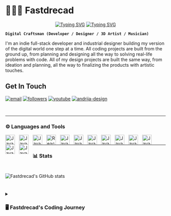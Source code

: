 <h1 color="#00cdac">🏄🏽‍♂️ Fastdrecad</h1>

<p align="center" >
  <a href="https://git.io/typing-svg"><img src="https://readme-typing-svg.demolab.com?font=Montserrat&pause=1000&color=00CDAC&random=false&width=435&lines=Full-stack+web+developer;1%2B+year+of+coding+experience;10%2B+years+in+Industrial+Design;Always+learning+new+things" alt="Typing SVG" /></a>
  <a href="https://git.io/typing-svg"><img src="https://readme-typing-svg.demolab.com?font=Montserrat&size=24&pause=1000&color=00CDAC&random=false&width=435&lines=Full-stack+web+developer;1%2B+year+of+coding+experience;10%2B+years+in+Industrial+Design;Always+learning+new+things" alt="Typing SVG" /></a>
</p>

**`Digital Craftsman (Developer / Designer / 3D Artist / Musician)`**

I'm an indie full-stack developer and industrial designer building my version of the digital world one step at a time. All coding projects are built from the ground up, from planning and designing all the way to solving real-life problems with code. All of my design projects are built the same way, from ideation and planning, all the way to finalizing the products with artistic touches.

## Get In Touch

<p align="left">
  <a href="mailto: andrijas.micun@gmail.com">
     <img alt="email" title="Contact Me" src="https://camo.githubusercontent.com/571384769c09e0c66b45e39b5be70f68f552db3e2b2311bc2064f0d4a9f5983b/68747470733a2f2f696d672e736869656c64732e696f2f62616467652f476d61696c2d4431343833363f7374796c653d666f722d7468652d6261646765266c6f676f3d676d61696c266c6f676f436f6c6f723d7768697465"/></a> 
  <a href="https://www.linkedin.com/in/andrija-micunovic/">
     <img alt="followers" title="Let's connect on LinkedIn" src="https://camo.githubusercontent.com/a80d00f23720d0bc9f55481cfcd77ab79e141606829cf16ec43f8cacc7741e46/68747470733a2f2f696d672e736869656c64732e696f2f62616467652f4c696e6b6564496e2d3030373742353f7374796c653d666f722d7468652d6261646765266c6f676f3d6c696e6b6564696e266c6f676f436f6c6f723d7768697465"/></a>
  <a href="https://www.youtube.com/channel/UCAz40UjYzoUVc_MZurNI0yg">
     <img alt="youtube" title="Subscribe to my YouTube channel" src="https://camo.githubusercontent.com/d79c5549652f9c7690992eb49571d216a70a480681561cbd93bfbfc77c491e54/68747470733a2f2f696d672e736869656c64732e696f2f62616467652f596f75547562652d4646303030303f7374796c653d666f722d7468652d6261646765266c6f676f3d796f7574756265266c6f676f436f6c6f723d7768697465"/></a>
  <a href="https://andrija-design.netlify.app/">
     <img alt="andrija-design" title="Checkout my Portfolio" src="https://camo.githubusercontent.com/dadb24484d5edf73040ab9e8f051b423b71d0b0c790c13f7b425348816fce117/68747470733a2f2f696d672e736869656c64732e696f2f62616467652f706f7274666f6c696f2d3041304130413f7374796c653d666f722d7468652d6261646765266c6f676f3d6465762e746f266c6f676f436f6c6f723d7768697465"/></a>
</p>

<br/>

---

### ⚙️ Languages and Tools

<img align="left" alt="JavaScript" width="30px" style="padding-right:10px"  src="https://cdn.jsdelivr.net/gh/devicons/devicon/icons/html5/html5-original.svg" />
<img align="left" alt="JavaScript" width="30px" style="padding-right:10px"  src="https://cdn.jsdelivr.net/gh/devicons/devicon/icons/css3/css3-original.svg"  />
<img align="left" alt="JavaScript" width="30px" style="padding-right:10px"  src="https://cdn.jsdelivr.net/gh/devicons/devicon/icons/javascript/javascript-original.svg" />
<img align="left" alt="React" width="30px" style="padding-right:10px"  src="https://cdn.jsdelivr.net/gh/devicons/devicon/icons/react/react-original.svg" />
<img align="left" alt="JavaScript" width="30px" style="padding-right:10px"  src="https://cdn.jsdelivr.net/gh/devicons/devicon/icons/nodejs/nodejs-original.svg" />
<img align="left" alt="JavaScript" width="30px" style="padding-right:10px"  src="https://cdn.jsdelivr.net/gh/devicons/devicon/icons/git/git-original.svg" />
<img align="left" alt="JavaScript" width="30px" style="padding-right:10px"  src="https://cdn.jsdelivr.net/gh/devicons/devicon/icons/github/github-original.svg" />
<img align="left" alt="JavaScript" width="30px" style="padding-right:10px"  src="https://cdn.jsdelivr.net/gh/devicons/devicon/icons/tailwindcss/tailwindcss-plain.svg" />
<img align="left" alt="JavaScript" width="30px" style="padding-right:10px"  src="https://cdn.jsdelivr.net/gh/devicons/devicon/icons/mysql/mysql-original-wordmark.svg" />
<img align="left" alt="JavaScript" width="30px" style="padding-right:10px"  src="https://cdn.jsdelivr.net/gh/devicons/devicon/icons/mongodb/mongodb-original-wordmark.svg" />
<img align="left" alt="JavaScript" width="30px" style="padding-right:10px"  src="https://cdn.jsdelivr.net/gh/devicons/devicon/icons/redux/redux-original.svg" />
<img align="left" alt="JavaScript" width="30px" style="padding-right:10px"  src="https://cdn.jsdelivr.net/gh/devicons/devicon/icons/illustrator/illustrator-plain.svg" />
<img align="left" alt="JavaScript" width="30px" style="padding-right:10px"  src="https://cdn.jsdelivr.net/gh/devicons/devicon/icons/photoshop/photoshop-plain.svg" />

<br/>

---

### 📊 Stats

#

![Fastdrecad's GitHub stats](https://github-readme-stats.vercel.app/api?username=Fastdrecad&show_icons=true&theme=gruvbox)

#

<details>
  <summary><h3>🖥️ Fastdrecad's Coding Journey</h3></summary>
